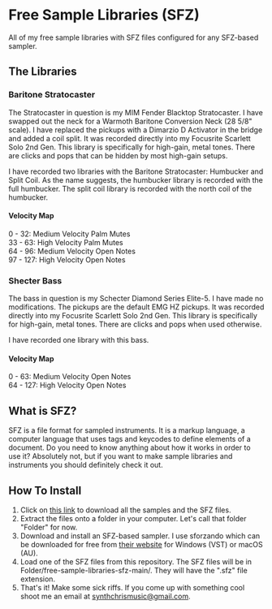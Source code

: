 # Free Sample Libraries (SFZ)
All of my free sample libraries with SFZ files configured for any SFZ-based sampler.

## The Libraries
### Baritone Stratocaster
The Stratocaster in question is my MIM Fender Blacktop Stratocaster. I have swapped out the neck for a Warmoth Baritone Conversion Neck (28 5/8" scale). I have replaced the pickups with a Dimarzio D Activator in the bridge and added a coil split. It was recorded directly into my Focusrite Scarlett Solo 2nd Gen. This library is specifically for high-gain, metal tones. There are clicks and pops that can be hidden by most high-gain setups.

I have recorded two libraries with the Baritone Stratocaster: Humbucker and Split Coil. As the name suggests, the humbucker library is recorded with the full humbucker. The split coil library is recorded with the north coil of the humbucker.

#### Velocity Map
0 - 32: Medium Velocity Palm Mutes  
33 - 63: High Velocity Palm Mutes  
64 - 96: Medium Velocity Open Notes  
97 - 127: High Velocity Open Notes  

### Shecter Bass
The bass in question is my Schecter Diamond Series Elite-5. I have made no modifications. The pickups are the default EMG HZ pickups. It was recorded directly into my Focusrite Scarlett Solo 2nd Gen. This library is specifically for high-gain, metal tones. There are clicks and pops when used otherwise.

I have recorded one library with this bass.

#### Velocity Map
0 - 63: Medium Velocity Open Notes  
64 - 127: High Velocity Open Notes

## What is SFZ?
SFZ is a file format for sampled instruments. It is a markup language, a computer language that uses tags and keycodes to define elements of a document. Do you need to know anything about how it works in order to use it? Absolutely not, but if you want to make sample libraries and instruments you should definitely check it out.

## How To Install

1. Click on [this link](https://github.com/lotkey/free-sample-libraries-sfz/archive/main.zip) to download all the samples and the SFZ files.  
2. Extract the files onto a folder in your computer. Let's call that folder "Folder" for now.
3. Download and install an SFZ-based sampler. I use sforzando which can be downloaded for free from [their website](https://www.plogue.com/products/sforzando.html) for Windows (VST) or macOS (AU).
4. Load one of the SFZ files from this repository. The SFZ files will be in Folder/free-sample-libraries-sfz-main/. They will have the ".sfz" file extension.
5. That's it! Make some sick riffs. If you come up with something cool shoot me an email at synthchrismusic@gmail.com.
